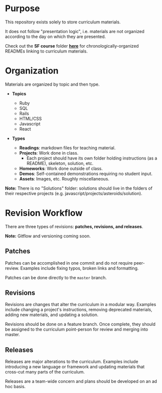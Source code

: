 [schedule]: courses/sf/README.md

# Purpose 

This repository exists solely to store curriculum materials. 

It does not follow "presentation logic", i.e. materials are not organized according to the day on which they are presented. 

Check out the **SF course** folder [**here**][schedule] for chronologically-organized READMEs linking to curriculum materials.

# Organization 

Materials are organized by topic and then type. 

* **Topics** 
	* Ruby
	* SQL
	* Rails
	* HTML/CSS
	* Javascript
	* React

* **Types**   
	* **Readings**: markdown files for teaching material.   
	* **Projects**: Work done in class.
		* Each project should have its own folder holding instructions (as a README), skeleton, solution, etc.
	* **Homeworks**: Work done outside of class. 
	* **Demos**: Self-contained demonstrations requiring no student input.
	* **Assets**: Images, etc. Roughly miscellaneous.

**Note:** There is no "Solutions" folder: solutions should live in the folders of their respective projects (e.g. javascript/projects/asteroids/solution).

# Revision Workflow 

There are three types of revisions: **patches, revisions, and releases**.

**Note:** Gitflow and versioning coming soon.

## Patches

Patches can be accomplished in one commit and do not require peer-review. Examples include fixing typos, broken links and formatting.

Patches can be done directly to the `master` branch.

## Revisions

Revisions are changes that alter the curriculum in a modular way. Examples include changing a project's instructions, removing deprecated materials, adding new materials, and updating a solution.

Revisions should be done on a feature branch. Once complete, they should be assigned to the curriculum point-person for review and merging into master.

## Releases

Releases are major alterations to the curriculum. Examples include introducing a new language or framework and updating materials that cross-cut many parts of the curriculum.

Releases are a team-wide concern and plans should be developed on an ad hoc basis.

